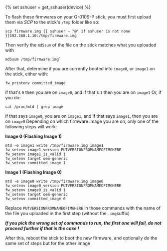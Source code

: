{% set sshuser = get_sshuser(device) %}

To flash these firmwares on your G-010S-P stick, you must first upload them via *SCP* to the stick's `/tmp` folder like so:

```shell
scp firmware.img {{ sshuser ~ "@" if sshuser is not none }}192.168.1.10:/tmp/firmware.img
```

Then verify the `md5sum` of the file on the stick matches what you uploaded with

```shell
md5sum /tmp/firmware.img`
```

After that, determine if you are currently booted into `image0`, or `image1` on the stick, either with:

```shell
fw_printenv committed_image
```

if that's `0` then you are on `image0`, and if that's `1` then you are on `image1`
Or, if you do:

```shell
cat /proc/mtd | grep image
```

if that says `image0`, you are on `image1`, and if that says `image1`, then you are on `image0`
Depending on which firmware image you are on, only one of the following steps will work:

**Image 0 (Flashing Image 1)**

```shell
mtd -e image1 write /tmp/firmware.img image1
fw_setenv image1_version PUTVERSIONFROMNAMEOFIMGHERE
fw_setenv image1_is_valid 1
fw_setenv target oem-generic
fw_setenv committed_image 1
```

**Image 1 (Flashing Image 0)**

```shell
mtd -e image0 write /tmp/firmware.img image0
fw_setenv image0_version PUTVERSIONFROMNAMEOFIMGHERE
fw_setenv image0_is_valid 1
fw_setenv target oem-generic
fw_setenv committed_image 0
```

Replace `PUTVERSIONFROMNAMEOFIMGHERE` in those commands with the name of the file you uploaded in the first step (without the `.img`suffix)

***If you pick the wrong set of commands to run, the first one will fail, do not proceed further if that is the case !***

After this, reboot the stick to boot the new firmware, and optionally do the same set of steps but for the other image